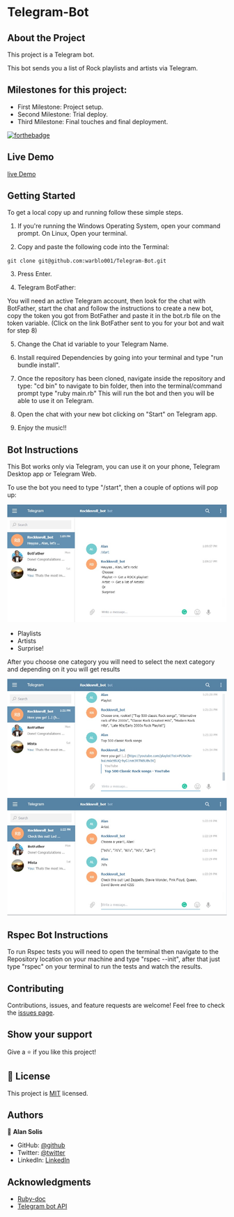 
# Telegram-Bot

## About the Project

This project is a Telegram bot.

This bot sends you a list of Rock playlists and artists via Telegram.


## Milestones for this project:

- First Milestone: Project setup.
- Second Milestone: Trial deploy.
- Third Milestone: Final touches and final deployment.

[![forthebadge](https://forthebadge.com/images/badges/made-with-ruby.svg)](https://forthebadge.com)

## Live Demo

[live Demo](https://repl.it/@AlanSolis/Telegram-Bot)

## Getting Started

To get a local copy up and running follow these simple steps.

1. If you're running the Windows Operating System, open your command prompt. On Linux, Open your terminal.

2. Copy and paste the following code into the Terminal:

 `git clone git@github.com:warblo001/Telegram-Bot.git`

3. Press Enter.

4. Telegram BotFather:

You will need an active Telegram account, then look for the chat with BotFather, start the chat and follow the instructions to create a new bot, copy the token you got from BotFather and paste it in the bot.rb file on the token variable. (Click on the link BotFather sent to you for your bot and wait for step 8)

5. Change the Chat id variable to your Telegram Name.

6. Install required Dependencies by going into your terminal and type "run bundle install".

7. Once the repository has been cloned, navigate inside the repository and type: "cd bin" to navigate to bin folder, then into the terminal/command prompt type "ruby main.rb" This will run the bot and then you will be able to use it on Telegram.

8. Open the chat with your new bot clicking on "Start" on Telegram app.

9. Enjoy the music!!

## Bot Instructions

This Bot works only via Telegram, you can use it on your phone, Telegram Desktop app or Telegram Web.

To use the bot you need to type "/start", then a couple of options will pop up:

![image](https://raw.githubusercontent.com/warblo001/Telegram-Bot/Features/Screenshots/Screenshot_1.jpg)

- Playlists
- Artists
- Surprise!

After you choose one category you will need to select the next category and depending on it you will get results

![image](https://raw.githubusercontent.com/warblo001/Telegram-Bot/Features/Screenshots/Screenshot_2.jpg)
![image](https://raw.githubusercontent.com/warblo001/Telegram-Bot/Features/Screenshots/Screenshot_3.jpg)

## Rspec Bot Instructions

To run Rspec tests you will need to open the terminal then navigate to the Repository location on your machine and type "rspec --init", after that just type "rspec" on your terminal to run the tests and watch the results.

## Contributing

Contributions, issues, and feature requests are welcome!
Feel free to check the [issues page](https://github.com/warblo001/Telegram-Bot/issues).

## Show your support

Give a ⭐️ if you like this project!

## 📝 License

This project is [MIT](./LICENSE) licensed.

## Authors

😬 **Alan Solis**

- GitHub: [@github](https://github.com/warblo001)
- Twitter: [@twitter](https://twitter.com/Alan55572391)
- LinkedIn: [LinkedIn](https://www.linkedin.com/in/alan-solis-b567b044/)

## Acknowledgments

- [Ruby-doc](https://ruby-doc.org/core-2.6.5)
- [Telegram bot API](https://core.telegram.org/bots/api)